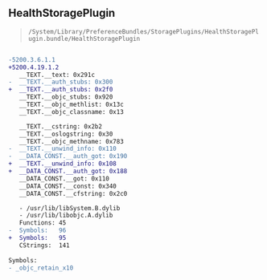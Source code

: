 ## HealthStoragePlugin

> `/System/Library/PreferenceBundles/StoragePlugins/HealthStoragePlugin.bundle/HealthStoragePlugin`

```diff

-5200.3.6.1.1
+5200.4.19.1.2
   __TEXT.__text: 0x291c
-  __TEXT.__auth_stubs: 0x300
+  __TEXT.__auth_stubs: 0x2f0
   __TEXT.__objc_stubs: 0x920
   __TEXT.__objc_methlist: 0x13c
   __TEXT.__objc_classname: 0x13

   __TEXT.__cstring: 0x2b2
   __TEXT.__oslogstring: 0x30
   __TEXT.__objc_methname: 0x783
-  __TEXT.__unwind_info: 0x110
-  __DATA_CONST.__auth_got: 0x190
+  __TEXT.__unwind_info: 0x108
+  __DATA_CONST.__auth_got: 0x188
   __DATA_CONST.__got: 0x110
   __DATA_CONST.__const: 0x340
   __DATA_CONST.__cfstring: 0x2c0

   - /usr/lib/libSystem.B.dylib
   - /usr/lib/libobjc.A.dylib
   Functions: 45
-  Symbols:   96
+  Symbols:   95
   CStrings:  141
 
Symbols:
- _objc_retain_x10

```
